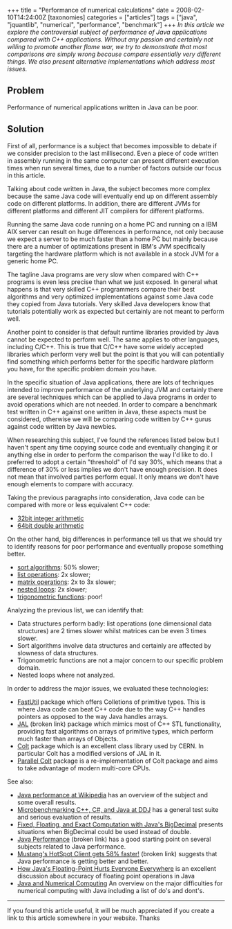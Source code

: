 +++
title = "Performance of numerical calculations"
date = 2008-02-10T14:24:00Z
[taxonomies]
categories = ["articles"]
tags = ["java", "jquantlib", "numerical", "performance", "benchmark"]
+++
_In this article we explore the controversial subject of performance of Java applications compared with C++ applications. Without any passion and certainly not willing to promote another flame war, we try to demonstrate that most comparisons are simply wrong because compare essentially very different things. We also present alternative implementations which address most issues._

## Problem

Performance of numerical applications written in Java can be poor.

## Solution

First of all, performance is a subject that becomes impossible to debate if we consider precision to the last millisecond. Even a piece of code written in assembly running in the same computer can present different execution times when run several times, due to a number of factors outside our focus in this article.

Talking about code written in Java, the subject becomes more complex because the same Java code will eventually end up on different assembly code on different platforms. In addition, there are different JVMs for different platforms and different JIT compilers for different platforms.

Running the same Java code running on a home PC and running on a IBM AIX server can result on huge differences in performance, not only because we expect a server to be much faster than a home PC but mainly because there are a number of optimizations present in IBM's JVM specifically targeting the hardware platform which is not available in a stock JVM for a generic home PC.

The tagline Java programs are very slow when compared with C++ programs is even less precise than what we just exposed. In general what happens is that very skilled C++ programmers compare their best algorithms and very optimized implementations against some Java code they copied from Java tutorials. Very skilled Java developers know that tutorials potentially work as expected but certainly are not meant to perform well.

Another point to consider is that default runtime libraries provided by Java cannot be expected to perform well. The same applies to other languages, including C/C++. This is true that C/C++ have some widely accepted libraries which perform very well but the point is that you will can potentially find something which performs better for the specific hardware platform you have, for the specific problem domain you have.

In the specific situation of Java applications, there are lots of techniques intended to improve performance of the underlying JVM and certainly there are several techniques which can be applied to Java programs in order to avoid operations which are not needed. In order to compare a benchmark test written in C++ against one written in Java, these aspects must be considered, otherwise we will be comparing code written by C++ gurus against code written by Java newbies.

When researching this subject, I've found the references listed below but I haven't spent any time copying source code and eventually changing it or anything else in order to perform the comparison the way I'd like to do. I preferred to adopt a certain "threshold" of I'd say 30%, which means that a difference of 30% or less implies we don't have enough precision. It does not mean that involved parties perform equal. It only means we don't have enough elements to compare with accuracy.


Taking the previous paragraphs into consideration, Java code can be compared with more or less equivalent C++ code:

* [32bit integer arithmetic](http://www.ddj.com/java/184401976?pgno=2)
* [64bit double arithmetic](http://www.ddj.com/java/184401976?pgno=12)

On the other hand, big differences in performance tell us that we should try to identify reasons for poor performance and eventually propose something better.

* [sort algorithms](http://www.ddj.com/java/184401976?pgno=3): 50% slower;
* [list operations](http://www.ddj.com/java/184401976?pgno=4): 2x slower;
* [matrix operations](http://www.ddj.com/java/184401976?pgno=5): 2x to 3x slower;
* [nested loops](http://www.ddj.com/java/184401976?pgno=6): 2x slower;
* [trigonometric functions](http://www.ddj.com/java/184401976?pgno=14): poor!

Analyzing the previous list, we can identify that:

* Data structures perform badly: list operations (one dimensional data structures) are 2 times slower whilst matrices can be even 3 times slower.
* Sort algorithms involve data structures and certainly are affected by slowness of data structures.
* Trigonometric functions are not a major concern to our specific problem domain.
* Nested loops where not analyzed.


In order to address the major issues, we evaluated these technologies:

* [FastUtil](https://github.com/vigna/fastutil) package which offers Colletions of primitive types. This is where Java code can beat C++ code due to the way C++ handles pointers as opposed to the way Java handles arrays.
* [JAL](http://vigna.di.unimi.it/jal/docs/) (broken link) package which mimics most of C++ STL functionality, providing fast algorithms on arrays of primitive types, which perform much faster than arrays of Objects.
* [Colt](http://dsd.lbl.gov/%7Ehoschek/colt/) package which is an excellent class library used by CERN. In particular Colt has a modified versions of JAL in it.
* [Parallel Colt](https://github.com/rwl/ParallelColt) package is a re-implementation of Colt package and aims to take advantage of modern multi-core CPUs.


See also:

* [Java performance at Wikipedia](http://en.wikipedia.org/wiki/Java_performance) has an overview of the subject and some overall results.
* [Microbenchmarking C++, C#, and Java at DDJ](http://www.ddj.com/java/184401976?pgno=1) has a general test suite and serious evaluation of results.
* [Fixed, Floating, and Exact Computation with Java's BigDecimal](http://www.ddj.com/java/184405721?pgno=1) presents situations when BigDecimal could be used instead of double.
* [Java Performance](http://www.javaolympus.com/J2SE/JavaPerformance/JavaPerformance.jsp) (broken link) has a good starting point on several subjects related to Java performance.
* [Mustang's HotSpot Client gets 58% faster!](http://weblogs.java.net/blog/opinali/archive/2005/11/mustangs_hotspo_1.html) (broken link) suggests that Java performance is getting better and better.
* [How Java's Floating-Point Hurts Everyone Everywhere](http://www.cs.berkeley.edu/%7Ewkahan/JAVAhurt.pdf) is an excellent discussion about accuracy of floating point operations in Java
* [Java and Numerical Computing](http://www.javagrande.org/leapforward/cacm-ron.pdf) An overview on the major difficulties for numerical computing with Java including a list of do's and dont's.

----

If you found this article useful, it will be much appreciated if you create a link to this article somewhere in your website. Thanks
